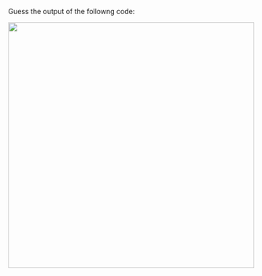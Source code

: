 Guess the output of the followng code:

<img src='https://github.com/McLarenCollege/foundations_public/raw/main/images/undefined-guess-output.png' width = 500/>
